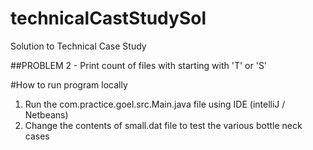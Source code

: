 # technicalCastStudySol

Solution to Technical Case Study

##PROBLEM 2 - Print count of files with starting with 'T' or 'S'

#How to run program locally

1. Run the com.practice.goel.src.Main.java file using IDE (intelliJ / Netbeans)
2. Change the contents of small.dat file to test the various bottle neck cases
